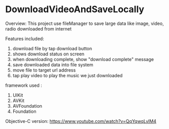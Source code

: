 # DownloadVideoAndSaveLocally

Overview: 
This project use fileManager to save large data like image, video, radio downloaded from internet

Features included:
1. download file by tap download button
2. shows download status on screen
3. when downloading complete, show "download complete" message
4. save downloaded data into file system
5. move file to target url address
6. tap play video to play the music we just downloaded

framework used :
1. UIKit
2. AVKit
3. AVFoundation
4. Foundation

Objective-C version:
https://www.youtube.com/watch?v=QqYqwqLylM4
